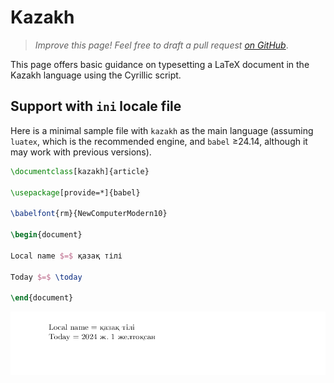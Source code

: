 # Kazakh

<blockquote>
  <p><em>Improve this page! Feel free to draft a pull request <a href="https://github.com/latex3/babel/tree/docs/docs">on GitHub</a></em>.</p>
</blockquote>

This page offers basic guidance on typesetting a LaTeX document in the
Kazakh language using the Cyrillic script.

## Support with `ini` locale file

Here is a minimal sample file with `kazakh` as the main language
(assuming `luatex`, which is the recommended engine, and `babel` ≥24.14,
although it may work with previous versions).

```tex
\documentclass[kazakh]{article}

\usepackage[provide=*]{babel}

\babelfont{rm}{NewComputerModern10}

\begin{document}

Local name $=$ қазақ тілі

Today $=$ \today

\end{document}
```

![](../media/locale-kazakh.png)
